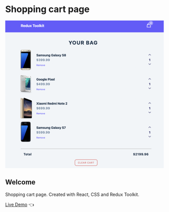 # Shopping cart page

![Design preview for Shopping cart page](./design/preview.png)

## Welcome 

Shopping cart page. Created with React, CSS and Redux Toolkit.

[Live Demo](https://dmitriy24s.github.io/shopping-cart-redux-toolkit/) 👈
